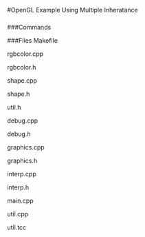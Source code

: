 #OpenGL Example Using Multiple Inheratance
###

###Commands


###Files
Makefile

rgbcolor.cpp

rgbcolor.h

shape.cpp

shape.h

util.h

debug.cpp

debug.h

graphics.cpp

graphics.h

interp.cpp

interp.h

main.cpp

util.cpp

util.tcc
